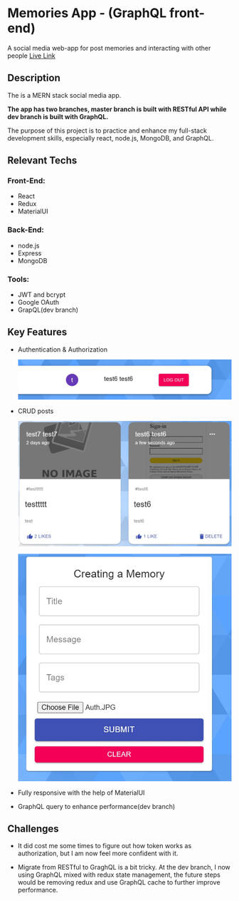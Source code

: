 # Memories App - (GraphQL front-end)

A social media web-app for post memories and interacting with other people [Live Link](https://jeffdeng-memories-app.netlify.app/)

## Description

The is a MERN stack social media app.

**The app has two branches, master branch is built with RESTful API while dev branch is built with GraphQL.**

The purpose of this project is to practice and enhance my full-stack development skills, especially react, node.js, MongoDB, and GraphQL.

## Relevant Techs

### Front-End:

- React
- Redux
- MaterialUI

### Back-End:

- node.js
- Express
- MongoDB

### Tools:

- JWT and bcrypt
- Google OAuth
- GrapQL(dev branch)

## Key Features

- Authentication & Authorization

  ![Auth](img/autentication.JPG)

- CRUD posts

  ![CRUD](img/authorization.JPG)

  ![CRUD](img/create_edit.JPG)

- Fully responsive with the help of MaterialUI

- GraphQL query to enhance performance(dev branch)

## Challenges

- It did cost me some times to figure out how token works as authorization, but I am now feel more confident with it.

- Migrate from RESTful to GraghQL is a bit tricky. At the dev branch, I now using GraphQL mixed with redux state management, the future steps would be removing redux and use GraphQL cache to further improve performance.
